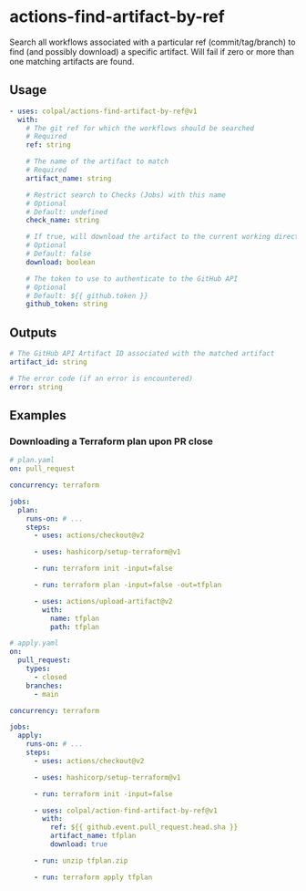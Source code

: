 # actions-find-artifact-by-ref

Search all workflows associated with a particular ref (commit/tag/branch) to
find (and possibly download) a specific artifact. Will fail if zero or more than
one matching artifacts are found.

## Usage

```yaml
- uses: colpal/actions-find-artifact-by-ref@v1
  with:
    # The git ref for which the workflows should be searched
    # Required
    ref: string

    # The name of the artifact to match
    # Required
    artifact_name: string

    # Restrict search to Checks (Jobs) with this name
    # Optional
    # Default: undefined
    check_name: string

    # If true, will download the artifact to the current working directory
    # Optional
    # Default: false
    download: boolean

    # The token to use to authenticate to the GitHub API
    # Optional
    # Default: ${{ github.token }}
    github_token: string
```

## Outputs

```yaml
# The GitHub API Artifact ID associated with the matched artifact
artifact_id: string

# The error code (if an error is encountered)
error: string
```

## Examples

### Downloading a Terraform plan upon PR close

```yaml
# plan.yaml
on: pull_request

concurrency: terraform

jobs:
  plan:
    runs-on: # ...
    steps:
      - uses: actions/checkout@v2

      - uses: hashicorp/setup-terraform@v1

      - run: terraform init -input=false

      - run: terraform plan -input=false -out=tfplan

      - uses: actions/upload-artifact@v2
        with:
          name: tfplan
          path: tfplan
```

```yaml
# apply.yaml
on:
  pull_request:
    types:
      - closed
    branches:
      - main

concurrency: terraform

jobs:
  apply:
    runs-on: # ...
    steps:
      - uses: actions/checkout@v2

      - uses: hashicorp/setup-terraform@v1

      - run: terraform init -input=false

      - uses: colpal/action-find-artifact-by-ref@v1
        with:
          ref: ${{ github.event.pull_request.head.sha }}
          artifact_name: tfplan
          download: true

      - run: unzip tfplan.zip

      - run: terraform apply tfplan
```
